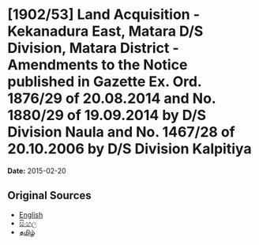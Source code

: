 # [1902/53] Land Acquisition - Kekanadura East, Matara D/S Division, Matara District - Amendments to the Notice published in Gazette Ex. Ord. 1876/29 of 20.08.2014 and No. 1880/29 of 19.09.2014 by D/S Division Naula and No. 1467/28 of 20.10.2006 by D/S Division Kalpitiya

**Date:** 2015-02-20

## Original Sources

- [English](https://documents.gov.lk/view/extra-gazettes/2015/2/1902-53_E.pdf)
- [සිංහල](https://documents.gov.lk/view/extra-gazettes/2015/2/1902-53_S.pdf)
- [தமிழ்](https://documents.gov.lk/view/extra-gazettes/2015/2/1902-53_T.pdf)
